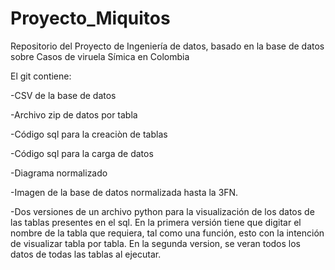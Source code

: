 # Proyecto_Miquitos
Repositorio del Proyecto de Ingeniería de datos, basado en la base de datos sobre Casos de viruela Símica en Colombia

El git contiene:


-CSV de la base de datos

-Archivo zip de datos por tabla

-Código sql para la creaciòn de tablas

-Código sql para la carga de datos

-Diagrama normalizado

-Imagen de la base de datos normalizada hasta la 3FN.

-Dos versiones de un archivo python para la visualización de los datos de las tablas presentes en el sql. En la primera versión tiene que digitar el nombre de la tabla que requiera, tal como una función, esto con la intención de visualizar tabla por tabla. En la segunda version, se veran todos los datos de todas las tablas al ejecutar. 
